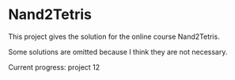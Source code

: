# Nand2Tetris

This project gives the solution for the online course Nand2Tetris.

Some solutions are omitted because I think they are not necessary.

Current progress: project 12

